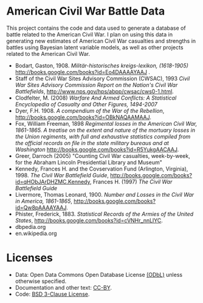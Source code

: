 # American Civil War Battle Data

This project contains the code and data used to generate a database of battle related to the American Civil War.
I plan on using this data in generating new estimates of American Civil War casualties and strengths in battles using Bayesian latent variable models, as well as other projects related to the American Civil War.

- Bodart, Gaston, 1908. *Militär-historisches kreigs-lexikon, (1618-1905)*
   http://books.google.com/books?id=Eo4DAAAAYAAJ .
- Staff of the Civil War Sites Advisory Commission
    (CWSAC), 1993 *Civil War Sites Advisory Commission Report on the
    Nation's Civil War Battlefields*,
    http://www.nps.gov/hps/abpp/cwsac/cws0-1.html.
- Clodfelter, M. (2008) *Warfare And Armed Conflicts: A Statistical Encyclopedia of Casualty and Other Figures, 1494-2007*
- Dyer, F.H. 1908. *A compendium of the War of the Rebellion*, 
   http://books.google.com/books?id=OBkNAQAAMAAJ.
- Fox, William Freeman, 1898 *Regimental losses
   in the American Civil War, 1861-1865. A treatise on the extent and
   nature of the mortuary losses in the Union regiments, with full and
   exhaustive statistics compiled from the official records on file in
   the state military bureaus and at Washington*
   http://books.google.com/books?id=R5YukgAACAAJ.
- Greer, Darroch (2005) "Counting Civil War casualties, week-by-week, for the Abraham Lincoln Presidential Library and Museum"
- Kennedy, Frances H. and the Covservation Fund (Arlington, Virginia), 1998. 
   *The Civil War Battlefield Guide*, http://books.google.com/books?id=qHObJArDHZMC.Kennedy, Frances H. (1997) *The Civil War Battlefield Guide*
- Livermore, Thomas Leonard, 1900. *Number and Losses
   in the Civil War in America, 1861-1865*, http://books.google.com/books?id=Qw8pAAAAYAAJ.
- Phister, Frederick, 1883. *Statistical Records of the Armies of the United States*,
   http://books.google.com/books?id=cVNHr_nnLlYC. 
- dbpedia.org
- en.wikipedia.org

# Licenses

- Data: Open Data Commons Open Database License [(ODbL)](http://opendatacommons.org/licenses/odbl/) unless otherwise specified.
- Documentation and other text: [CC-BY](http://creativecommons.org/licenses/by/4.0/).
- Code: [BSD 3-Clause License](http://opensource.org/licenses/BSD-3-Clause).
